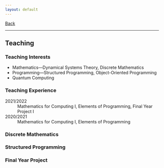 ```yaml
---
layout: default
---
```


[Back](/index.md)
* * *

## Teaching
### Teaching Interests
- Mathematics&mdash;Dynamical Systems Theory, Discrete Mathematics
- Programming&mdash;Structured Programming, Object-Oriented Programming
- Quantum Computing

### Teaching Experience
<dl>
<dt>2021/2022</dt>
  <dd>Mathematics for Computing I, Elements of Programming, Final Year Project I</dd>
<dt>2020/2021</dt>
  <dd>Mathematics for Computing I, Elements of Programming</dd>
</dl>

### Discrete Mathematics

### Structured Programming

### Final Year Project
